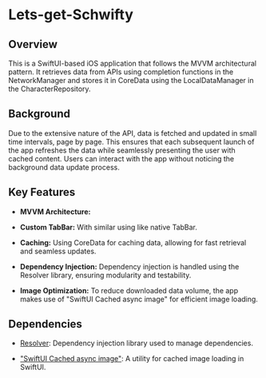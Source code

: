 # Lets-get-Schwifty

## Overview
This is a SwiftUI-based iOS application that follows the MVVM architectural pattern. It retrieves data from APIs using completion functions in the NetworkManager and stores it in CoreData using the LocalDataManager in the CharacterRepository.

## Background
Due to the extensive nature of the API, data is fetched and updated in small time intervals, page by page. This ensures that each subsequent launch of the app refreshes the data while seamlessly presenting the user with cached content. Users can interact with the app without noticing the background data update process.

## Key Features
- **MVVM Architecture:**

- **Custom TabBar:** With similar using like native TabBar.

- **Caching:** Using CoreData for caching data, allowing for fast retrieval and seamless updates.

- **Dependency Injection:** Dependency injection is handled using the Resolver library, ensuring modularity and testability.

- **Image Optimization:** To reduce downloaded data volume, the app makes use of "SwiftUI Cached async image" for efficient image loading.

## Dependencies
- [Resolver](https://github.com/hmlongco/Resolver): Dependency injection library used to manage dependencies.

- ["SwiftUI Cached async image"](https://github.com/lorenzofiamingo/swiftui-cached-async-image): A utility for cached image loading in SwiftUI.
